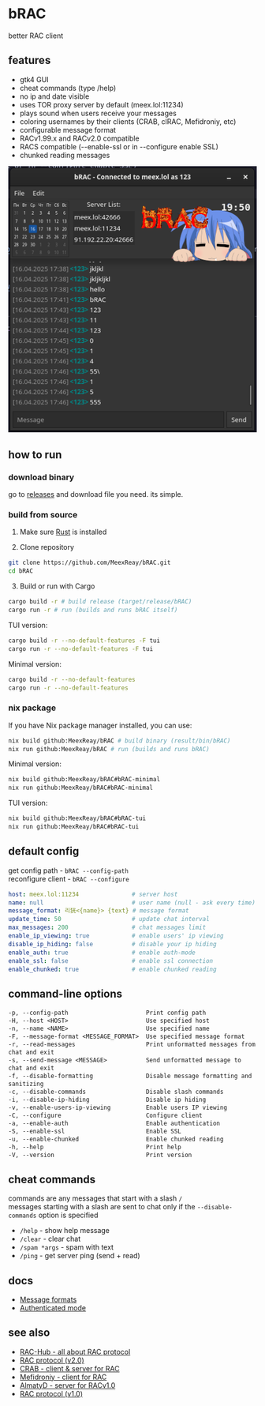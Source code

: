 # bRAC
<!--
[<img src="https://github.com/user-attachments/assets/f2be5caa-6246-4a6a-9bee-2b53086f9afb" height="30">]()
[<img src="https://github.com/user-attachments/assets/4d35191d-1dbc-4391-a761-6ae7f76ba7af" height="30">]()
[<img src="https://img.shields.io/badge/Bitcoin-000?style=for-the-badge&logo=bitcoin&logoColor=white">](https://meex.lol/bitcoin)
-->

better RAC client

## features

- gtk4 GUI
- cheat commands (type /help)
- no ip and date visible
- uses TOR proxy server by default (meex.lol:11234)
- plays sound when users receive your messages
- coloring usernames by their clients (CRAB, clRAC, Mefidroniy, etc)
- configurable message format
- RACv1.99.x and RACv2.0 compatible
- RACS compatible (--enable-ssl or in --configure enable SSL)
- chunked reading messages

![screenshot](assets/image.png)

## how to run

### download binary

go to [releases](https://github.com/MeexReay/bRAC/releases/latest) and download file you need. its simple.

### build from source

1. Make sure [Rust](https://www.rust-lang.org/tools/install) is installed

2. Clone repository
```bash
git clone https://github.com/MeexReay/bRAC.git
cd bRAC
```

3. Build or run with Cargo
```bash
cargo build -r # build release (target/release/bRAC)
cargo run -r # run (builds and runs bRAC itself)
```

TUI version:

```bash
cargo build -r --no-default-features -F tui
cargo run -r --no-default-features -F tui
```

Minimal version:

```bash
cargo build -r --no-default-features
cargo run -r --no-default-features
```

### nix package

If you have Nix package manager installed, you can use:

```bash
nix build github:MeexReay/bRAC # build binary (result/bin/bRAC)
nix run github:MeexReay/bRAC # run (builds and runs bRAC)
```

Minimal version:

```bash
nix build github:MeexReay/bRAC#bRAC-minimal
nix run github:MeexReay/bRAC#bRAC-minimal
```

TUI version:

```bash
nix build github:MeexReay/bRAC#bRAC-tui
nix run github:MeexReay/bRAC#bRAC-tui
```

## default config

get config path - `bRAC --config-path` \
reconfigure client - `bRAC --configure`

```yml
host: meex.lol:11234               # server host
name: null                         # user name (null - ask every time)
message_format: 리㹰<{name}> {text} # message format
update_time: 50                    # update chat interval
max_messages: 200                  # chat messages limit
enable_ip_viewing: true            # enable users' ip viewing
disable_ip_hiding: false           # disable your ip hiding
enable_auth: true                  # enable auth-mode
enable_ssl: false                  # enable ssl connection
enable_chunked: true               # enable chunked reading
```

## command-line options

```
-p, --config-path                      Print config path
-H, --host <HOST>                      Use specified host
-n, --name <NAME>                      Use specified name
-F, --message-format <MESSAGE_FORMAT>  Use specified message format
-r, --read-messages                    Print unformatted messages from chat and exit
-s, --send-message <MESSAGE>           Send unformatted message to chat and exit
-f, --disable-formatting               Disable message formatting and sanitizing
-c, --disable-commands                 Disable slash commands
-i, --disable-ip-hiding                Disable ip hiding
-v, --enable-users-ip-viewing          Enable users IP viewing
-C, --configure                        Configure client
-a, --enable-auth                      Enable authentication
-S, --enable-ssl                       Enable SSL
-u, --enable-chunked                   Enable chunked reading
-h, --help                             Print help
-V, --version                          Print version
```

## cheat commands

commands are any messages that start with a slash `/` \
messages starting with a slash are sent to chat only if the `--disable-commands` option is specified

- `/help` - show help message
- `/clear` - clear chat
- `/spam *args` - spam with text
- `/ping` - get server ping (send + read)

## docs

- [Message formats](https://github.com/MeexReay/bRAC/blob/main/docs/message_formats.md)
- [Authenticated mode](https://github.com/MeexReay/bRAC/blob/main/docs/auth_mode.md)

## see also

- [RAC-Hub - all about RAC protocol](https://forbirdden.github.io/RAC-Hub/)
- [RAC protocol (v2.0)](https://gitea.bedohswe.eu.org/pixtaded/crab#rac-protocol)
- [CRAB - client & server for RAC](https://gitea.bedohswe.eu.org/pixtaded/crab)
- [Mefidroniy - client for RAC](https://github.com/OctoBanon-Main/mefedroniy-client)
- [AlmatyD - server for RACv1.0](https://gitea.bedohswe.eu.org/bedohswe/almatyd)
- [RAC protocol (v1.0)](https://bedohswe.eu.org/text/rac/protocol.md.html)
